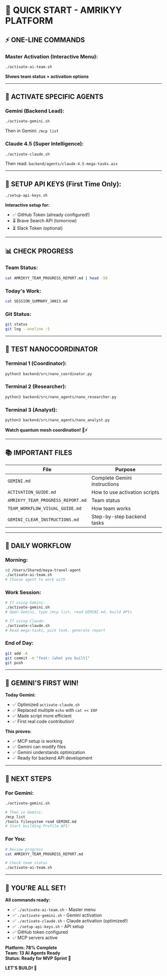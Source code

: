 # 🚀 **QUICK START - AMRIKYY PLATFORM**

## ⚡ **ONE-LINE COMMANDS**

### **Master Activation (Interactive Menu):**
```bash
./activate-ai-team.sh
```
**Shows team status + activation options**

---

## 🤖 **ACTIVATE SPECIFIC AGENTS**

### **Gemini (Backend Lead):**
```bash
./activate-gemini.sh
```
Then in Gemini: `/mcp list`

### **Claude 4.5 (Super Intelligence):**
```bash
./activate-claude.sh
```
Then read: `backend/agents/claude-4.5-mega-tasks.aix`

---

## 🔑 **SETUP API KEYS (First Time Only):**
```bash
./setup-api-keys.sh
```
**Interactive setup for:**
- ✅ GitHub Token (already configured!)
- ⏳ Brave Search API (tomorrow)
- ⏳ Slack Token (optional)

---

## 📊 **CHECK PROGRESS**

### **Team Status:**
```bash
cat AMRIKYY_TEAM_PROGRESS_REPORT.md | head -50
```

### **Today's Work:**
```bash
cat SESSION_SUMMARY_JAN13.md
```

### **Git Status:**
```bash
git status
git log --oneline -5
```

---

## 🧪 **TEST NANOCOORDINATOR**

### **Terminal 1 (Coordinator):**
```bash
python3 backend/src/nano_coordinator.py
```

### **Terminal 2 (Researcher):**
```bash
python3 backend/src/nano_agents/nano_researcher.py
```

### **Terminal 3 (Analyst):**
```bash
python3 backend/src/nano_agents/nano_analyst.py
```

**Watch quantum mesh coordination! 🧠⚡**

---

## 📚 **IMPORTANT FILES**

| File | Purpose |
|------|---------|
| `GEMINI.md` | Complete Gemini instructions |
| `ACTIVATION_GUIDE.md` | How to use activation scripts |
| `AMRIKYY_TEAM_PROGRESS_REPORT.md` | Team status |
| `TEAM_WORKFLOW_VISUAL_GUIDE.md` | How team works |
| `GEMINI_CLEAR_INSTRUCTIONS.md` | Step-by-step backend tasks |

---

## 🎯 **DAILY WORKFLOW**

### **Morning:**
```bash
cd /Users/Shared/maya-travel-agent
./activate-ai-team.sh
# Choose agent to work with
```

### **Work Session:**
```bash
# If using Gemini:
./activate-gemini.sh
# Open Gemini, type /mcp list, read GEMINI.md, build APIs

# If using Claude:
./activate-claude.sh  
# Read mega-tasks, pick task, generate report
```

### **End of Day:**
```bash
git add -A
git commit -m "feat: [what you built]"
git push
```

---

## 🎉 **GEMINI'S FIRST WIN!**

**Today Gemini:**
- ✅ Optimized `activate-claude.sh`
- ✅ Replaced multiple `echo` with `cat << EOF`
- ✅ Made script more efficient
- ✅ First real code contribution!

**This proves:**
- ✅ MCP setup is working
- ✅ Gemini can modify files
- ✅ Gemini understands optimization
- ✅ Ready for backend API development

---

## 🚀 **NEXT STEPS**

### **For Gemini:**
```bash
./activate-gemini.sh

# Then in Gemini:
/mcp list
/tools filesystem read GEMINI.md
# Start building Profile API!
```

### **For You:**
```bash
# Review progress
cat AMRIKYY_TEAM_PROGRESS_REPORT.md

# Check team status
./activate-ai-team.sh
```

---

## 💪 **YOU'RE ALL SET!**

**All commands ready:**
- ✅ `./activate-ai-team.sh` - Master menu
- ✅ `./activate-gemini.sh` - Gemini activation
- ✅ `./activate-claude.sh` - Claude activation (optimized!)
- ✅ `./setup-api-keys.sh` - API setup
- ✅ GitHub token configured
- ✅ MCP servers active

**Platform: 78% Complete**  
**Team: 13 AI Agents Ready**  
**Status: Ready for MVP Sprint** 🎯

**LET'S BUILD! 🚀**